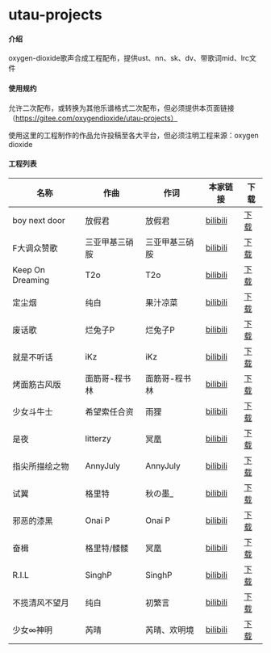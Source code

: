 # utau-projects

#### 介绍
oxygen-dioxide歌声合成工程配布，提供ust、nn、sk、dv、带歌词mid、lrc文件

#### 使用规约
允许二次配布，或转换为其他乐谱格式二次配布，但必须提供本页面链接（https://gitee.com/oxygendioxide/utau-projects）

使用这里的工程制作的作品允许投稿至各大平台，但必须注明工程来源：oxygen dioxide

#### 工程列表
| 名称 | 作曲 | 作词 | 本家链接 | 下载 |
|-|-|-|-|-|
| boy next door | 放假君 | 放假君 | [bilibili](https://www.bilibili.com/video/av26327977) | [下载](https://gitee.com/oxygendioxide/utau-projects/tree/master/boy%20next%20door) |
| F大调众赞歌 | 三亚甲基三硝胺 | 三亚甲基三硝胺 | [bilibili](https://www.bilibili.com/video/av39884712) | [下载](https://gitee.com/oxygendioxide/utau-projects/tree/master/F%E5%A4%A7%E8%B0%83%E4%BC%97%E8%B5%9E%E6%AD%8C) |
| Keep On Dreaming | T2o | T2o | [bilibili](https://www.bilibili.com/video/av3495177) | [下载](https://gitee.com/oxygendioxide/utau-projects/tree/master/Keep%20On%20Dreaming) |
| 定尘烟 | 纯白 | 果汁凉菜 | [bilibili](https://www.bilibili.com/video/av18125546) | [下载](https://gitee.com/oxygendioxide/utau-projects/tree/master/%E5%AE%9A%E5%B0%98%E7%83%9F) |
| 废话歌 | 烂兔子P | 烂兔子P | [bilibili](https://www.bilibili.com/video/av602062) | [下载](https://gitee.com/oxygendioxide/utau-projects/tree/master/%E5%BA%9F%E8%AF%9D%E6%AD%8C) |
| 就是不听话 | iKz | iKz | [bilibili](https://www.bilibili.com/video/av14969866) | [下载](https://gitee.com/oxygendioxide/utau-projects/tree/master/%E5%B0%B1%E6%98%AF%E4%B8%8D%E5%90%AC%E8%AF%9D) |
| 烤面筋古风版 | 面筋哥-程书林 | 面筋哥-程书林 | [bilibili](https://www.bilibili.com/video/av23004780) | [下载](https://gitee.com/oxygendioxide/utau-projects/tree/master/%E7%83%A4%E9%9D%A2%E7%AD%8B%E5%8F%A4%E9%A3%8E%E7%89%88) |
| 少女斗牛士 | 希望索任合资 | 雨狸 | [bilibili](https://www.bilibili.com/video/av8370772) | [下载](https://gitee.com/oxygendioxide/utau-projects/tree/master/%E5%B0%91%E5%A5%B3%E6%96%97%E7%89%9B%E5%A3%AB) |
| 是夜 | litterzy | 冥凰 | [bilibili](https://www.bilibili.com/video/av8072755) | [下载](https://gitee.com/oxygendioxide/utau-projects/tree/master/%E6%98%AF%E5%A4%9C) |
| 指尖所描绘之物 | AnnyJuly | AnnyJuly | [bilibili](https://www.bilibili.com/video/av54764560) | [下载](https://gitee.com/oxygendioxide/utau-projects/tree/master/%E6%8C%87%E5%B0%96%E6%89%80%E6%8F%8F%E7%BB%98%E4%B9%8B%E7%89%A9) |
| 试翼 | 格里特 | 秋の墨_ | [bilibili](https://www.bilibili.com/video/BV1ZK4y1b7Vk) | [下载](https://gitee.com/oxygendioxide/utau-projects/tree/master/%E8%AF%95%E7%BF%BC)|
| 邪恶的漆黑 | Onai P | Onai P | [bilibili](https://www.bilibili.com/video/BV1np4y1D7ws) | [下载](https://gitee.com/oxygendioxide/utau-projects/tree/master/%E9%82%AA%E6%81%B6%E7%9A%84%E6%BC%86%E9%BB%91)
| 奋楫 | 格里特/髅髅 | 冥凰 | [bilibili](https://www.bilibili.com/video/BV1xJ411x754) | [下载](https://gitee.com/oxygendioxide/utau-projects/tree/master/%E5%A5%8B%E6%A5%AB)
| R.I.L | SinghP | SinghP | [bilibili](https://www.bilibili.com/video/BV1EA411e7mL) | [下载](https://gitee.com/oxygendioxide/utau-projects/tree/master/RIL)
| 不揽清风不望月 | 纯白 | 初繁言 | [bilibili](https://www.bilibili.com/video/BV1Fp4y1S7vd) | [下载](https://gitee.com/oxygendioxide/utau-projects/tree/master/%E4%B8%8D%E6%8F%BD%E6%B8%85%E9%A3%8E%E4%B8%8D%E6%9C%9B%E6%9C%88)
| 少女∞神明 | 芮晴 | 芮晴、欢明境 | [bilibili](https://www.bilibili.com/video/BV1Ch411o7MZ) | [下载](https://gitee.com/oxygendioxide/utau-projects/tree/master/%E5%B0%91%E5%A5%B3%E7%A5%9E%E6%98%8E)